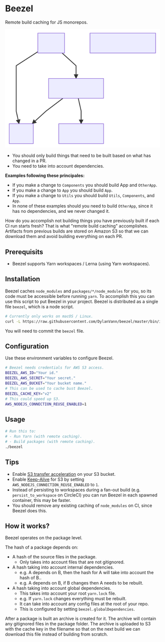 # Beezel

Remote build caching for JS monorepos.

![](./docs/monorepo.svg)

- You should only build things that need to be built based on what has changed in a PR.
- You need to take into account dependencies.

**Examples following these principales:**

- If you make a change to `Components` you should build App and `OtherApp`.
- If you make a change to `App` you should build `App`.
- If you make a change to `Utils` you should build `Utils`, `Components`, and `App`.
- In none of these examples should you need to build `OtherApp`, since it has no dependencies, and we never changed it.

How do you accomplish not building things you have previously built if each CI run starts fresh? That is what "remote build caching" accomplishes. Artifacts from previous builds are stored on Amazon S3 so that we can download them and avoid building everything on each PR.

## Prerequisits

- Beezel supports Yarn workspaces / Lerna (using Yarn workspaces).

## Installation

Beezel caches `node_modules` and `packages/*/node_modules` for you, so its code must be accessible before running `yarn`.
To accomplish this you can use this script to put Beezel in your project. Beezel is distributed as a single file `beezel`, which is a node script.

```bash
# Currently only works on macOS / Linux.
curl -L https://raw.githubusercontent.com/DylanVann/beezel/master/bin/install | node
```

You will need to commit the `beezel` file.

## Configuration

Use these environment variables to configure Beezel.

```bash
# Beezel needs credentials for AWS S3 access.
BEEZEL_AWS_ID="Your id."
BEEZEL_AWS_SECRET="Your secret."
BEEZEL_AWS_BUCKET="Your bucket name."
# This can be used to cache bust Beezel.
BEEZEL_CACHE_KEY="v2"
# This could speed up S3.
AWS_NODEJS_CONNECTION_REUSE_ENABLED=1
```

## Usage

```bash
# Run this to:
# - Run Yarn (with remote caching).
# - Build packages (with remote caching).
./beezel
```

## Tips

- Enable [S3 transfer acceleration](https://docs.aws.amazon.com/AmazonS3/latest/dev/transfer-acceleration.html) on your S3 bucket.
- Enable [Keep-Alive](https://docs.aws.amazon.com/sdk-for-javascript/v2/developer-guide/node-reusing-connections.html) for S3 by setting `AWS_NODEJS_CONNECTION_REUSE_ENABLED` to `1`.
- Instead of persisting to workspaces during a fan-out build (e.g. `persist_to_workspace` on CircleCI) you can run Beezel in each spawned container, this may be faster.
- You should remove any existing caching of `node_modules` on CI, since Beezel does this.

## How it works?

Beezel operates on the package level.

The hash of a package depends on:

- A hash of the source files in the package.
  - Only takes into account files that are not gitignored.
- A hash taking into account internal dependencies.
  - e.g. A depends on B, then the hash for A will take into account the hash of B..
  - e.g. A depends on B, if B changes then A needs to be rebuilt.
- A hash taking into account global dependencies.
  - This takes into account your root `yarn.lock` file.
  - e.g. If `yarn.lock` changes everything must be rebuilt.
  - It can take into account any config files at the root of your repo.
  - This is configured by setting `beezel.globalDependencies`.

After a package is built an archive is created for it.
The archive will contain any gitignored files in the package folder.
The archive is uploaded to S3 with the cache key in the filename so that on the next build we can download this file instead of building from scratch.
